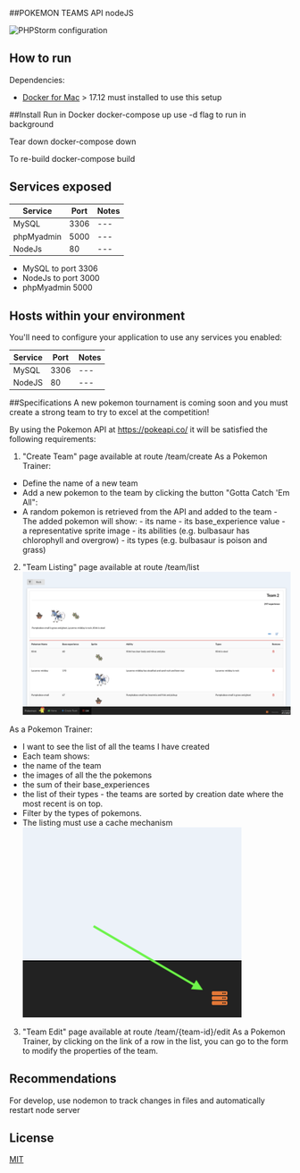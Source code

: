 ##POKEMON TEAMS API nodeJS
 
 ![PHPStorm configuration](node/assets/img/media/rd0.png)
 
 
 ## How to run
 
 Dependencies:
 
   * [Docker for Mac](https://www.docker.com/community-edition#/download) > 17.12 must installed to use this setup
 
  ##Install 
  Run in Docker
 docker-compose up
  use -d flag to run in background
 
  Tear down
 docker-compose down
 
 
  To re-build
 docker-compose build
 
 
 
 ## Services exposed
 
 | Service | Port | Notes |
 | --- | --- | --- |
 | MySQL | 3306 | --- |
 | phpMyadmin | 5000 | --- |
   NodeJs| 80 | ---
 
   * MySQL to port 3306
   * NodeJs to port 3000 
   * phpMyadmin 5000
   
   
   ## Hosts within your environment
   
   You'll need to configure your application to use any services you enabled:
   
   | Service | Port | Notes |
   | --- | --- | --- |
   | MySQL | 3306 | --- |
   | NodeJS | 80 | --- |



##Specifications
A new pokemon tournament is coming soon and you must create a strong team to try to excel at the competition!

By using the Pokemon API at https://pokeapi.co/ it will be satisfied the following requirements:
1) "Create Team" page available at route /team/create
As a Pokemon Trainer:
- Define the name of a new team
- Add a new pokemon to the team by clicking the button "Gotta Catch 'Em All":
- A random pokemon is retrieved from the API and added to the team
		- The added pokemon will show:
			- its name
			- its base_experience value
			- a representative sprite image
			- its abilities (e.g. bulbasaur has chlorophyll and overgrow)
			- its types (e.g. bulbasaur is poison and grass)
2) "Team Listing" page available at route /team/list
![PHPStorm configuration](node/assets/img/media/rd1.png)

As a Pokemon Trainer:
- I want to see the list of all the teams I have created
- Each team shows:
- the name of the team
- the images of all the the pokemons
- the sum of their base_experiences
- the list of their types
		- the teams are sorted by creation date where the most recent is on top.
- Filter by the types of pokemons.
- The listing must use a cache mechanism
![PHPStorm configuration](node/assets/img/media/rd2.png)

3) "Team Edit" page available at route /team/{team-id}/edit
As a Pokemon Trainer, by clicking on the link of a row in the list, you can go to the form to modify the properties of the team.





## Recommendations

For develop, use nodemon to track changes in files and 
automatically restart node server

## License
[MIT](/LICENSE)